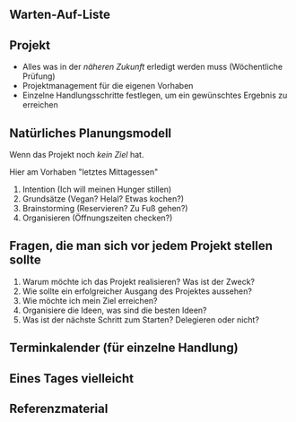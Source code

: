 ## Warten-Auf-Liste

## Projekt
- Alles was in der *näheren Zukunft* erledigt werden muss (Wöchentliche Prüfung)
- Projektmanagement für die eigenen Vorhaben
- Einzelne Handlungsschritte festlegen, um ein gewünschtes Ergebnis zu erreichen

## Natürliches Planungsmodell
Wenn das Projekt noch *kein Ziel* hat.

Hier am Vorhaben "letztes Mittagessen"
1. Intention (Ich will meinen Hunger stillen)
2. Grundsätze (Vegan? Helal? Etwas kochen?)
3. Brainstorming (Reservieren? Zu Fuß gehen?)
4. Organisieren (Öffnungszeiten checken?)

## Fragen, die man sich vor jedem Projekt stellen sollte
1. Warum möchte ich das Projekt realisieren? Was ist der Zweck?
2. Wie sollte ein erfolgreicher Ausgang des Projektes aussehen?
3. Wie möchte ich mein Ziel erreichen?
4. Organisiere die Ideen, was sind die besten Ideen?
5. Was ist der nächste Schritt zum Starten? Delegieren oder nicht?

## Terminkalender (für einzelne Handlung)

## Eines Tages vielleicht

## Referenzmaterial